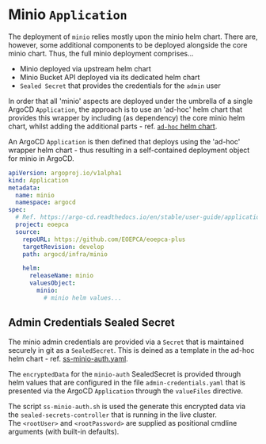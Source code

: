 # Minio `Application`

The deployment of `minio` relies mostly upon the minio helm chart. There are, however, some additional components to be deployed alongside the core minio chart. Thus, the full minio deployment comprises...

* Minio deployed via upstream helm chart
* Minio Bucket API deployed via its dedicated helm chart
* `Sealed Secret` that provides the credentials for the `admin` user

In order that all 'minio' aspects are deployed under the umbrella of a single ArgoCD `Application`, the approach is to use an 'ad-hoc' helm chart that provides this wrapper by including (as dependency) the core minio helm chart, whilst adding the additional parts - ref. [`ad-hoc` helm chart](Chart.yaml).

An ArgoCD `Application` is then defined that deploys using the 'ad-hoc' wrapper helm chart - thus resulting in a self-contained deployment object for minio in ArgoCD.

```yaml
apiVersion: argoproj.io/v1alpha1
kind: Application
metadata:
  name: minio
  namespace: argocd
spec:
  # Ref. https://argo-cd.readthedocs.io/en/stable/user-guide/application-specification/
  project: eoepca
  source:
    repoURL: https://github.com/EOEPCA/eoepca-plus
    targetRevision: develop
    path: argocd/infra/minio

    helm:
      releaseName: minio
      valuesObject:
        minio:
          # minio helm values...
```

## Admin Credentials Sealed Secret

The minio admin credentials are provided via a `Secret` that is maintained securely in git as a `SealedSecret`. This is deined as a template in the ad-hoc helm chart - ref. [ss-minio-auth.yaml](templates/ss-minio-auth.yaml).

The `encryptedData` for the `minio-auth` SealedSecret is provided through helm values that are configured in the file `admin-credentials.yaml` that is presented via the ArgoCD `Application` through the `valueFiles` directive.

The script `ss-minio-auth.sh` is used the generate this encrypted data via the `sealed-secrets-controller` that is running in the live cluster.<br>
The `<rootUser>` and `<rootPassword>` are supplied as positional cmdline arguments (with built-in defaults).
